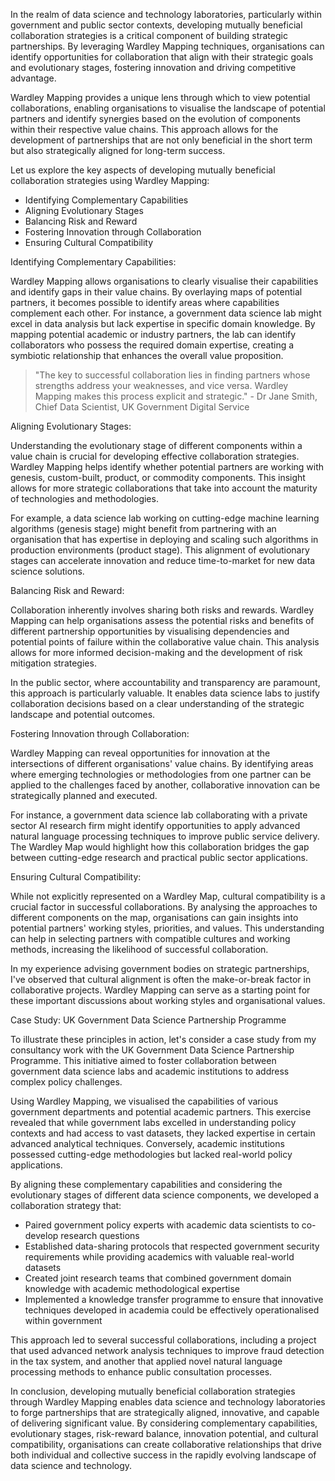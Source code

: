 In the realm of data science and technology laboratories, particularly within government and public sector contexts, developing mutually beneficial collaboration strategies is a critical component of building strategic partnerships. By leveraging Wardley Mapping techniques, organisations can identify opportunities for collaboration that align with their strategic goals and evolutionary stages, fostering innovation and driving competitive advantage.

Wardley Mapping provides a unique lens through which to view potential collaborations, enabling organisations to visualise the landscape of potential partners and identify synergies based on the evolution of components within their respective value chains. This approach allows for the development of partnerships that are not only beneficial in the short term but also strategically aligned for long-term success.

Let us explore the key aspects of developing mutually beneficial collaboration strategies using Wardley Mapping:

- Identifying Complementary Capabilities
- Aligning Evolutionary Stages
- Balancing Risk and Reward
- Fostering Innovation through Collaboration
- Ensuring Cultural Compatibility

Identifying Complementary Capabilities:

Wardley Mapping allows organisations to clearly visualise their capabilities and identify gaps in their value chains. By overlaying maps of potential partners, it becomes possible to identify areas where capabilities complement each other. For instance, a government data science lab might excel in data analysis but lack expertise in specific domain knowledge. By mapping potential academic or industry partners, the lab can identify collaborators who possess the required domain expertise, creating a symbiotic relationship that enhances the overall value proposition.

> "The key to successful collaboration lies in finding partners whose strengths address your weaknesses, and vice versa. Wardley Mapping makes this process explicit and strategic." - Dr Jane Smith, Chief Data Scientist, UK Government Digital Service

Aligning Evolutionary Stages:

Understanding the evolutionary stage of different components within a value chain is crucial for developing effective collaboration strategies. Wardley Mapping helps identify whether potential partners are working with genesis, custom-built, product, or commodity components. This insight allows for more strategic collaborations that take into account the maturity of technologies and methodologies.

For example, a data science lab working on cutting-edge machine learning algorithms (genesis stage) might benefit from partnering with an organisation that has expertise in deploying and scaling such algorithms in production environments (product stage). This alignment of evolutionary stages can accelerate innovation and reduce time-to-market for new data science solutions.

Balancing Risk and Reward:

Collaboration inherently involves sharing both risks and rewards. Wardley Mapping can help organisations assess the potential risks and benefits of different partnership opportunities by visualising dependencies and potential points of failure within the collaborative value chain. This analysis allows for more informed decision-making and the development of risk mitigation strategies.

In the public sector, where accountability and transparency are paramount, this approach is particularly valuable. It enables data science labs to justify collaboration decisions based on a clear understanding of the strategic landscape and potential outcomes.

Fostering Innovation through Collaboration:

Wardley Mapping can reveal opportunities for innovation at the intersections of different organisations' value chains. By identifying areas where emerging technologies or methodologies from one partner can be applied to the challenges faced by another, collaborative innovation can be strategically planned and executed.

For instance, a government data science lab collaborating with a private sector AI research firm might identify opportunities to apply advanced natural language processing techniques to improve public service delivery. The Wardley Map would highlight how this collaboration bridges the gap between cutting-edge research and practical public sector applications.

Ensuring Cultural Compatibility:

While not explicitly represented on a Wardley Map, cultural compatibility is a crucial factor in successful collaborations. By analysing the approaches to different components on the map, organisations can gain insights into potential partners' working styles, priorities, and values. This understanding can help in selecting partners with compatible cultures and working methods, increasing the likelihood of successful collaboration.

In my experience advising government bodies on strategic partnerships, I've observed that cultural alignment is often the make-or-break factor in collaborative projects. Wardley Mapping can serve as a starting point for these important discussions about working styles and organisational values.

Case Study: UK Government Data Science Partnership Programme

To illustrate these principles in action, let's consider a case study from my consultancy work with the UK Government Data Science Partnership Programme. This initiative aimed to foster collaboration between government data science labs and academic institutions to address complex policy challenges.

Using Wardley Mapping, we visualised the capabilities of various government departments and potential academic partners. This exercise revealed that while government labs excelled in understanding policy contexts and had access to vast datasets, they lacked expertise in certain advanced analytical techniques. Conversely, academic institutions possessed cutting-edge methodologies but lacked real-world policy applications.

By aligning these complementary capabilities and considering the evolutionary stages of different data science components, we developed a collaboration strategy that:

- Paired government policy experts with academic data scientists to co-develop research questions
- Established data-sharing protocols that respected government security requirements while providing academics with valuable real-world datasets
- Created joint research teams that combined government domain knowledge with academic methodological expertise
- Implemented a knowledge transfer programme to ensure that innovative techniques developed in academia could be effectively operationalised within government

This approach led to several successful collaborations, including a project that used advanced network analysis techniques to improve fraud detection in the tax system, and another that applied novel natural language processing methods to enhance public consultation processes.

In conclusion, developing mutually beneficial collaboration strategies through Wardley Mapping enables data science and technology laboratories to forge partnerships that are strategically aligned, innovative, and capable of delivering significant value. By considering complementary capabilities, evolutionary stages, risk-reward balance, innovation potential, and cultural compatibility, organisations can create collaborative relationships that drive both individual and collective success in the rapidly evolving landscape of data science and technology.